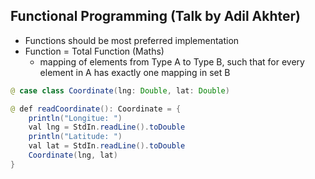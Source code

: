 ## Functional Programming (Talk by Adil Akhter)

* Functions should be most preferred implementation
* Function = Total Function (Maths)
	* mapping of elements from Type A to Type B, such that for every element in A has exactly one mapping in set B

```java
@ case class Coordinate(lng: Double, lat: Double)

@ def readCoordinate(): Coordinate = {
	println("Longitue: ")
	val lng = StdIn.readLine().toDouble
	println("Latitude: ")
	val lat = StdIn.readLine().toDouble
	Coordinate(lng, lat)
}
```